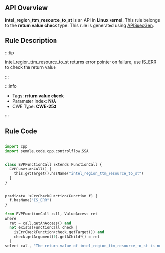 ---
---


## API Overview
**intel_region_ttm_resource_to_st** is an API in **Linux kernel**. This rule belongs to the **return value check** type. This rule is generated using [APISpecGen](../../tools/APISpecGen).
## Rule Description

:::tip

intel_region_ttm_resource_to_st returns error pointer on failure, use IS_ERR to check the return value

:::

:::info

- Tags: **return value check**
- Parameter Index: **N/A**
- CWE Type: **CWE-253**

:::

## Rule Code
```python

import cpp
import semmle.code.cpp.controlflow.SSA


class EVPFunctionCall extends FunctionCall {
  EVPFunctionCall() {
    this.getTarget().hasName("intel_region_ttm_resource_to_st")
  }
}


predicate isErrCheckFunction(Function f) {
  f.hasName("IS_ERR") 
}

from EVPFunctionCall call, ValueAccess ret
where
  ret = call.getAnAccess() and
  not exists(FunctionCall check |
    isErrCheckFunction(check.getTarget()) and
    check.getArgument(0).getAChild*() = ret
  )
select call, "The return value of intel_region_ttm_resource_to_st is not checked with IS_ERR."
    
```